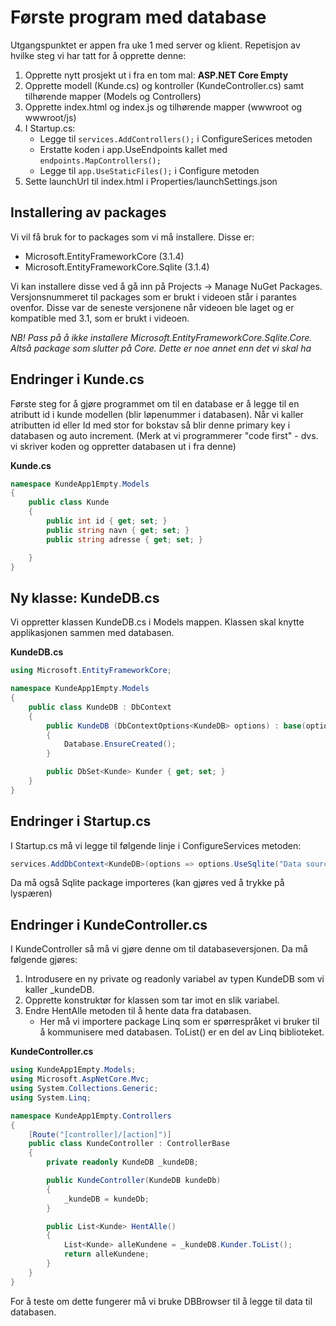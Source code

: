 # Første program med database

Utgangspunktet er appen fra uke 1 med server og klient. Repetisjon av hvilke steg vi har tatt for å opprette denne:

1. Opprette nytt prosjekt ut i fra en tom mal: **ASP.NET Core Empty**
2. Opprette modell (Kunde.cs) og kontroller (KundeController.cs) samt tilhørende mapper (Models og Controllers)
3. Opprette index.html og index.js og tilhørende mapper (wwwroot og wwwroot/js)
4. I Startup.cs:
   - Legge til `services.AddControllers();` i ConfigureSerices metoden
   - Erstatte koden i app.UseEndpoints kallet med `endpoints.MapControllers();`
   - Legge til `app.UseStaticFiles();` i Configure metoden
5. Sette launchUrl til index.html i Properties/launchSettings.json


## Installering av packages

Vi vil få bruk for to packages som vi må installere. Disse er:
- Microsoft.EntityFrameworkCore (3.1.4)
- Microsoft.EntityFrameworkCore.Sqlite (3.1.4)

Vi kan installere disse ved å gå inn på Projects -> Manage NuGet Packages. Versjonsnummeret til packages som er brukt i videoen står i parantes ovenfor. Disse var de seneste versjonene når videoen ble laget og er kompatible med 3.1, som er brukt i videoen.

*NB! Pass på å _ikke_ installere Microsoft.EntityFrameworkCore.Sqlite.Core. Altså package som slutter på Core. Dette er noe annet enn det vi skal ha*

## Endringer i Kunde.cs

Første steg for å gjøre programmet om til en database er å legge til en atributt id i kunde modellen (blir løpenummer i databasen). Når vi kaller atributten id eller Id med stor for bokstav så blir denne primary key i databasen og auto increment. (Merk at vi programmerer "code first" - dvs. vi skriver koden og oppretter databasen ut i fra denne)

**Kunde.cs**

```cs
namespace KundeApp1Empty.Models
{
    public class Kunde
    {
        public int id { get; set; }
        public string navn { get; set; }
        public string adresse { get; set; }

    }
}
```

## Ny klasse: KundeDB.cs

Vi oppretter klassen KundeDB.cs i Models mappen. Klassen skal knytte applikasjonen sammen med databasen.

**KundeDB.cs**

```cs
using Microsoft.EntityFrameworkCore;

namespace KundeApp1Empty.Models
{
    public class KundeDB : DbContext
    {
        public KundeDB (DbContextOptions<KundeDB> options) : base(options)
        {
            Database.EnsureCreated();
        }

        public DbSet<Kunde> Kunder { get; set; }
    }
}
```

## Endringer i Startup.cs

I Startup.cs må vi legge til følgende linje i ConfigureServices metoden:

```cs
services.AddDbContext<KundeDB>(options => options.UseSqlite("Data source=Kunde.db"));
```

Da må også Sqlite package importeres (kan gjøres ved å trykke på lyspæren)

## Endringer i KundeController.cs

I KundeController så må vi gjøre denne om til databaseversjonen. Da må følgende gjøres:

1. Introdusere en ny private og readonly variabel av typen KundeDB som vi kaller _kundeDB.
2. Opprette konstruktør for klassen som tar imot en slik variabel.
3. Endre HentAlle metoden til å hente data fra databasen.
   - Her må vi importere package Linq som er spørrespråket vi bruker til å kommunisere med databasen. ToList() er en del av Linq biblioteket.

**KundeController.cs**

```cs
using KundeApp1Empty.Models;
using Microsoft.AspNetCore.Mvc;
using System.Collections.Generic;
using System.Linq;

namespace KundeApp1Empty.Controllers
{
    [Route("[controller]/[action]")]
    public class KundeController : ControllerBase
    {
        private readonly KundeDB _kundeDB;

        public KundeController(KundeDB kundeDb)
        {
            _kundeDB = kundeDb;
        }

        public List<Kunde> HentAlle()
        {
            List<Kunde> alleKundene = _kundeDB.Kunder.ToList();
            return alleKundene;
        }
    }
}
```

For å teste om dette fungerer må vi bruke DBBrowser til å legge til data til databasen.